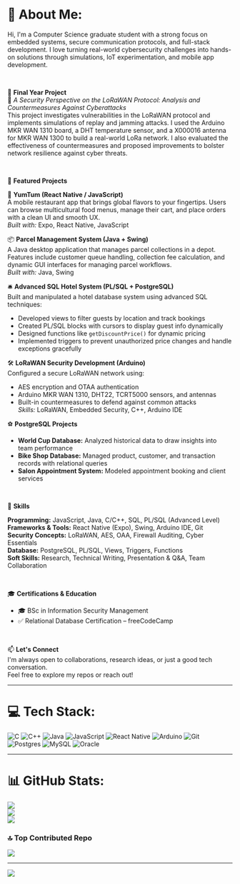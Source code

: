 # 💫 About Me:
Hi, I'm a Computer Science graduate student with a strong focus on embedded systems, secure communication protocols, and full-stack development. I love turning real-world cybersecurity challenges into hands-on solutions through simulations, IoT experimentation, and mobile app development.

<br>

🔐 **Final Year Project**  
📡 *A Security Perspective on the LoRaWAN Protocol: Analysis and Countermeasures Against Cyberattacks*  
This project investigates vulnerabilities in the LoRaWAN protocol and implements simulations of replay and jamming attacks. I used the Arduino MKR WAN 1310 board, a DHT temperature sensor, and a X000016 antenna for MKR WAN 1300 to build a real-world LoRa network. I also evaluated the effectiveness of countermeasures and proposed improvements to bolster network resilience against cyber threats.

<br>

🧠 **Featured Projects**

📱 **YumTum (React Native / JavaScript)**  
A mobile restaurant app that brings global flavors to your fingertips. Users can browse multicultural food menus, manage their cart, and place orders with a clean UI and smooth UX.  
*Built with:* Expo, React Native, JavaScript

📦 **Parcel Management System (Java + Swing)**  
A Java desktop application that manages parcel collections in a depot. Features include customer queue handling, collection fee calculation, and dynamic GUI interfaces for managing parcel workflows.  
*Built with:* Java, Swing

🛎️ **Advanced SQL Hotel System (PL/SQL + PostgreSQL)**  
Built and manipulated a hotel database system using advanced SQL techniques:
- Developed views to filter guests by location and track bookings
- Created PL/SQL blocks with cursors to display guest info dynamically
- Designed functions like `getDiscountPrice()` for dynamic pricing
- Implemented triggers to prevent unauthorized price changes and handle exceptions gracefully

🛠 **LoRaWAN Security Development (Arduino)**  
Configured a secure LoRaWAN network using:
- AES encryption and OTAA authentication
- Arduino MKR WAN 1310, DHT22, TCRT5000 sensors, and antennas
- Built-in countermeasures to defend against common attacks  
*Skills:* LoRaWAN, Embedded Security, C++, Arduino IDE

⚽ **PostgreSQL Projects**
- **World Cup Database:** Analyzed historical data to draw insights into team performance
- **Bike Shop Database:** Managed product, customer, and transaction records with relational queries
- **Salon Appointment System:** Modeled appointment booking and client services

<br>

💼 **Skills**

**Programming:** JavaScript, Java, C/C++, SQL, PL/SQL  (Advanced Level)
**Frameworks & Tools:** React Native (Expo), Swing, Arduino IDE, Git  
**Security Concepts:** LoRaWAN, AES, OAA, Firewall Auditing, Cyber Essentials  
**Database:** PostgreSQL, PL/SQL, Views, Triggers, Functions  
**Soft Skills:** Research, Technical Writing, Presentation & Q&A, Team Collaboration

<br>

🎓 **Certifications & Education**
- 🎓 BSc in Information Security Management  
- ✅ Relational Database Certification – freeCodeCamp

<br>

📫 **Let's Connect**  
I'm always open to collaborations, research ideas, or just a good tech conversation.  
Feel free to explore my repos or reach out!

---

# 💻 Tech Stack:
![C](https://img.shields.io/badge/c-%2300599C.svg?style=for-the-badge&logo=c&logoColor=white) 
![C++](https://img.shields.io/badge/c++-%2300599C.svg?style=for-the-badge&logo=c%2B%2B&logoColor=white) 
![Java](https://img.shields.io/badge/java-%23ED8B00.svg?style=for-the-badge&logo=openjdk&logoColor=white) 
![JavaScript](https://img.shields.io/badge/javascript-%23323330.svg?style=for-the-badge&logo=javascript&logoColor=%23F7DF1E) 
![React Native](https://img.shields.io/badge/react_native-%2320232a.svg?style=for-the-badge&logo=react&logoColor=%2361DAFB) 
![Arduino](https://img.shields.io/badge/-Arduino-00979D?style=for-the-badge&logo=Arduino&logoColor=white) 
![Git](https://img.shields.io/badge/git-%23F05033.svg?style=for-the-badge&logo=git&logoColor=white) 
![Postgres](https://img.shields.io/badge/postgres-%23316192.svg?style=for-the-badge&logo=postgresql&logoColor=white) 
![MySQL](https://img.shields.io/badge/mysql-4479A1.svg?style=for-the-badge&logo=mysql&logoColor=white) 
![Oracle](https://img.shields.io/badge/Oracle-F80000?style=for-the-badge&logo=oracle&logoColor=white)

---

# 📊 GitHub Stats:
![](https://github-readme-stats.vercel.app/api?username=iStefan20&theme=dark&hide_border=false&include_all_commits=false&count_private=false)<br/>
![](https://nirzak-streak-stats.vercel.app/?user=iStefan20&theme=dark&hide_border=false)<br/>
![](https://github-readme-stats.vercel.app/api/top-langs/?username=iStefan20&theme=dark&hide_border=false&include_all_commits=false&count_private=false&layout=compact)

### 🔝 Top Contributed Repo
![](https://github-contributor-stats.vercel.app/api?username=iStefan20&limit=5&theme=dark&combine_all_yearly_contributions=true)

---

[![](https://visitcount.itsvg.in/api?id=iStefan20&icon=0&color=0)](https://visitcount.itsvg.in)



